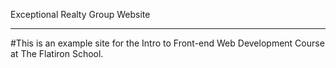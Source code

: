 Exceptional Realty Group Website

_____

#This is an example site for 
the Intro to Front-end Web Development Course at The Flatiron School.
